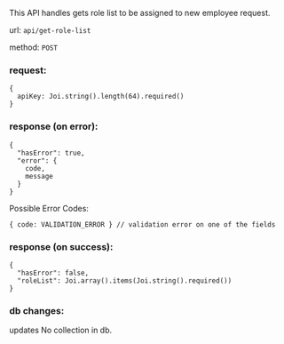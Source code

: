 This API handles gets role list to be assigned to new employee request.

url: `api/get-role-list`

method: `POST`

### request: 
```
{
  apiKey: Joi.string().length(64).required()
}
```

### response (on error):
```
{
  "hasError": true,
  "error": {
    code,
    message
  }
}
```
Possible Error Codes:
```
{ code: VALIDATION_ERROR } // validation error on one of the fields
```

### response (on success):
```
{
  "hasError": false,
  "roleList": Joi.array().items(Joi.string().required())
}
```

### db changes:
updates No collection in db.